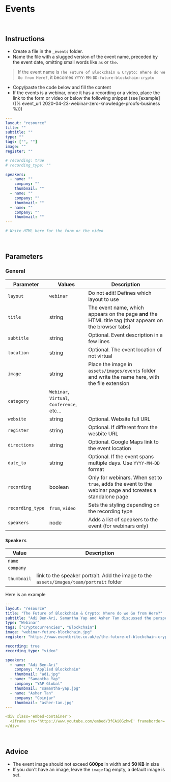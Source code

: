 # Events

<!------------------------------------------------------>
<p>&nbsp;</p>
<!------------------------------------------------------>

## Instructions

- Create a file in the `_events` folder.
- Name the file with a slugged version of the event name, preceded by the event date, omitting small words like `as` or `the`.

> If the event name is `The Future of Blockchain & Crypto: Where do we Go from Here?`, it becomes `YYYY-MM-DD-future-blockchain-crypto`

- Copy/paste the code below and fill the content
- If the events is a webinar, once it has a recording or a video, place the link to the form or video or below the following snippet (see [example]({% event_url 2020-04-23-webinar-zero-knowledge-proofs-business %}))

```yml
---
layout: "resource"
title: ""
subtitle: ""
type: ""
tags: ["", ""]
image: ""
register: ""

# recording: true
# recording_type: ""

speakers:
  - name: ""
    company: ""
    thumbnail: ""
  - name: ""
    company: ""
    thumbnail: ""
  - name: ""
    company: ""
    thumbnail: ""
---

# Write HTML here for the form or the video
```

<!------------------------------------------------------>
<p>&nbsp;</p>
<!------------------------------------------------------>

## Parameters

### General

| Parameter | Values | Description |
| --- | --- | --- |
| `layout` | `webinar` | Do not edit! Defines which layout to use |
| `title` | string | The event name, which appears on the page **and** the HTML title tag (that appears on the browser tabs) |
| `subtitle` | string | Optional. Event description in a few lines |
| `location` | string | Optional. The event location of not virtual |
| `image` | string | Place the image in `assets/images/events` folder and  write the name here, with the file extension |
| `category` | `Webinar`, `Virtual`, `Conference`, etc… | |
| `website` | string | Optional. Website full URL |
| `register` | string | Optional. If different from the wesbite URL |
| `directions` | string | Optional. Google Maps link to the event location |
| `date_to` | string | Optional. If the event spans multiple days. Use `YYYY-MM-DD` format |
| `recording` | boolean | Only for webinars. When set to `true`, adds the event to the webinar page and tcreates a standalone page |
| `recording_type` | `from`, `video` | Sets the styling depending on the recording type |
| `speakers` | node | Adds a list of speakers to the event (for webinars only) |

### `Speakers`

| Value | Description |
| --- | --- |
| `name` | |
| `company` | |
| `thumbnail` | link to the speaker portrait. Add the image to the `assets/images/team/portrait` folder  |

Here is an example

```yml
---
layout: "resource"
title: "The Future of Blockchain & Crypto: Where do we Go from Here?"
subtitle: "Adi Ben-Ari, Samantha Yap and Asher Tan discussed the perspectives on the future of cryptocurrency and blockchain by looking at what the rest of 2021 is likely to have in store, along with the long-term term view and the real-world applications for both cryptocurrency and blockchain."
type: "Webinar"
tags: ["Cryptocurrencies", "Blockchain"]
image: "webinar-future-blockchain.jpg"
register: "https://www.eventbrite.co.uk/e/the-future-of-blockchain-crypto-where-do-we-go-from-here-tickets-156889146661"

recording: true
recording_type: "video"

speakers:
  - name: "Adi Ben-Ari"
    company: "Applied Blockchain"
    thumbnail: "adi.jpg"
  - name: "Samantha Yap"
    company: "YAP Global"
    thumbnail: "samantha-yap.jpg"
  - name: "Asher Tan"
    company: "Coinjar"
    thumbnail: "asher-tan.jpg"
---

<div class='embed-container'>
  <iframe src='https://www.youtube.com/embed/3fCAi0GzhwI' frameborder='0' allowfullscreen></iframe>
</div>
```

<!------------------------------------------------------>
<p>&nbsp;</p>
<!------------------------------------------------------>

## Advice

- The event image should not exceed **600px** in width and **50 KB** in size
- If you don't have an image, leave the `image` tag empty, a default image is set.
